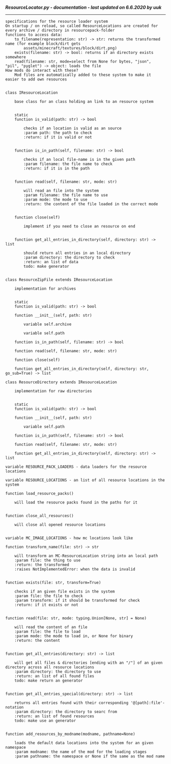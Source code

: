 ***ResourceLocator.py - documentation - last updated on 6.6.2020 by uuk***
___

    specifications for the resource loader system
    On startup / on reload, so called ResourceLocations are created for every archive / directory in resourcepack-folder
    functions to access data:
        to_filename(representation: str) -> str: returns the transformed name (for example block/dirt gets 
            assets/minecraft/textures/block/dirt.png)
        exists(filename: str) -> bool: returns if an directory exists somewhere
        read(filename: str, mode=select from None for bytes, "json", "pil", "pyglet") -> object: loads the file
    How mods do interact with these?
        Mod files are automatically added to these system to make it easier to add own resources


    class IResourceLocation
        
        base class for an class holding an link to an resource system


        static
        function is_valid(path: str) -> bool
            
            checks if an location is valid as an source
            :param path: the path to check
            :return: if it is valid or not


        function is_in_path(self, filename: str) -> bool
            
            checks if an local file-name is in the given path
            :param filename: the file name to check
            :return: if it is in the path


        function read(self, filename: str, mode: str)
            
            will read an file into the system
            :param filename: the file name to use
            :param mode: the mode to use
            :return: the content of the file loaded in the correct mode


        function close(self)
            
            implement if you need to close an resource on end


        function get_all_entries_in_directory(self, directory: str) -> list
            
            should return all entries in an local directory
            :param directory: the directory to check
            :return: an list of data
            todo: make generator


    class ResourceZipFile extends IResourceLocation
        
        implementation for archives


        static
        function is_valid(path: str) -> bool

        function __init__(self, path: str)

            variable self.archive

            variable self.path

        function is_in_path(self, filename: str) -> bool

        function read(self, filename: str, mode: str)

        function close(self)

        function get_all_entries_in_directory(self, directory: str, go_sub=True) -> list

    class ResourceDirectory extends IResourceLocation
        
        implementation for raw directories


        static
        function is_valid(path: str) -> bool

        function __init__(self, path: str)

            variable self.path

        function is_in_path(self, filename: str) -> bool

        function read(self, filename: str, mode: str)

        function get_all_entries_in_directory(self, directory: str) -> list

    variable RESOURCE_PACK_LOADERS - data loaders for the resource locations

    variable RESOURCE_LOCATIONS - an list of all resource locations in the system

    function load_resource_packs()
        
        will load the resource packs found in the paths for it


    function close_all_resources()
        
        will close all opened resource locations


    variable MC_IMAGE_LOCATIONS - how mc locations look like

    function transform_name(file: str) -> str
        
        will transform an MC-ResourceLocation string into an local path
        :param file: the thing to use
        :return: the transformed
        :raises NotImplementedError: when the data is invalid


    function exists(file: str, transform=True)
        
        checks if an given file exists in the system
        :param file: the file to check
        :param transform: if it should be transformed for check
        :return: if it exists or not


    function read(file: str, mode: typing.Union[None, str] = None)
        
        will read the content of an file
        :param file: the file to load
        :param mode: the mode to load in, or None for binary
        :return: the content


    function get_all_entries(directory: str) -> list
        
        will get all files & directories [ending with an "/"] of an given directory across all resource locations
        :param directory: the directory to use
        :return: an list of all found files
        todo: make return an generator


    function get_all_entries_special(directory: str) -> list
        
        returns all entries found with their corresponding '@[path]:file'-notation
        :param directory: the directory to searc from
        :return: an list of found resources
        todo: make use an generator


    function add_resources_by_modname(modname, pathname=None)
        
        loads the default data locations into the system for an given namespace
        :param modname: the name of the mod for the loading stages
        :param pathname: the namespace or None if the same as the mod name
